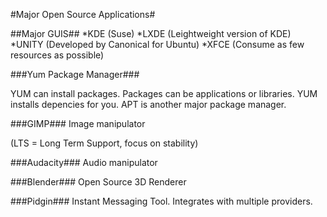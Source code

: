 #Major Open Source Applications#

##Major GUIS##
*KDE (Suse)
*LXDE (Leightweight version of KDE)
*UNITY (Developed by Canonical for Ubuntu)
*XFCE (Consume as few resources as possible)

###Yum Package Manager###

YUM can install packages. Packages can be applications or libraries. YUM installs depencies for you. APT is another major package manager.

###GIMP###
Image manipulator

(LTS = Long Term Support, focus on stability)

###Audacity###
Audio manipulator

###Blender###
Open Source 3D Renderer

###Pidgin###
Instant Messaging Tool. Integrates with multiple providers.


